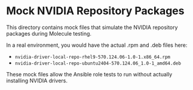 # Mock NVIDIA Repository Packages

This directory contains mock files that simulate the NVIDIA repository packages during Molecule testing.

In a real environment, you would have the actual .rpm and .deb files here:
- `nvidia-driver-local-repo-rhel9-570.124.06-1.0-1.x86_64.rpm`
- `nvidia-driver-local-repo-ubuntu2404-570.124.06_1.0-1_amd64.deb`

These mock files allow the Ansible role tests to run without actually installing NVIDIA drivers.
